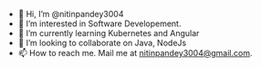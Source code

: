 - 👋 Hi, I’m @nitinpandey3004
- 👀 I’m interested in Software Developement.
- 🌱 I’m currently learning Kubernetes and Angular
- 💞️ I’m looking to collaborate on Java, NodeJs
- 📫 How to reach me. Mail me at nitinpandey3004@gmail.com.

<!---
nitinpandey3004/nitinpandey3004 is a ✨ special ✨ repository because its `README.md` (this file) appears on your GitHub profile.
You can click the Preview link to take a look at your changes.
--->
